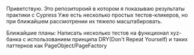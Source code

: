 Приветствую. Это репозитороий в котором я показываю результаты практики с Cypress
Уже есть несколько простых тестов-кликеров, но при ближайшем рассмотрении их тяжело масштабировать.

Ближайшие планы:
Написать несколько тестов на функционал xyz-банка с использованием принципа DRY(Don't Repeat Yourself) и таких паттернов как PageObject/PageFactory
